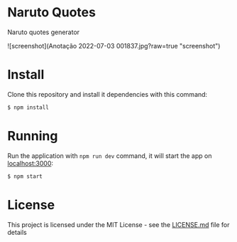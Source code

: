 # Naruto Quotes
Naruto quotes generator 

![screenshot](Anotação 2022-07-03 001837.jpg?raw=true "screenshot")

# Install
Clone this repository and install it dependencies with this command:
```sh
$ npm install
```

# Running
Run the application with `npm run dev` command, it will start the app on [localhost:3000](http://localhost:3000):
```sh
$ npm start
```

# License
This project is licensed under the MIT License - see the [LICENSE.md](LICENSE.md) file for details

